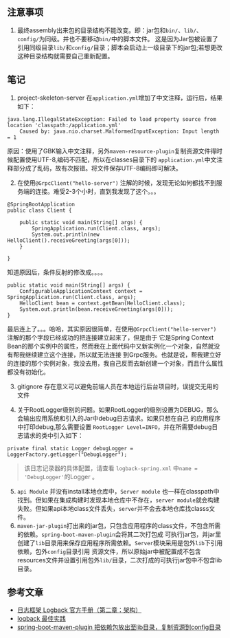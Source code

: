 ## 注意事项
1. 最终assembly出来包的目录结构不能改变。即：jar包和`bin/`、`lib/`、`config/`为同级。并也不要移动`bin/`中的脚本文件。
这是因为Jar包被设置了引用同级目录`lib/`和`config/`目录；脚本会启动上一级目录下的jar包;若想更改这种目录结构就需要自己重新配置。
## 笔记
1. project-skeleton-server 在`application.yml`增加了中文注释，运行后，结果如下：
```
java.lang.IllegalStateException: Failed to load property source from location 'classpath:/application.yml'
    Caused by: java.nio.charset.MalformedInputException: Input length = 1
```
原因：使用了GBK输入中文注释，另外`maven-resource-plugin`复制资源文件得时候配置使用UTF-8,编码不匹配，所以在classes目录下的
`application.yml`中文注释部分成了乱码，故有次报错。将文件保存UTF-8编码即可解决。

2. 在使用`@GrpcClient("hello-server")` 注解的时候，发现无论如何都找不到服务端的连接。难受2-3个小时，直到我发现了这个。。。
```
@SpringBootApplication
public class Client {

	public static void main(String[] args) {
		SpringApplication.run(Client.class, args);
		System.out.println(new HelloClient().receiveGreeting(args[0]));
	}

}

```
知道原因后，条件反射的修改成。。。。
```
public static void main(String[] args) {
    ConfigurableApplicationContext context = SpringApplication.run(Client.class, args);
    HelloClient bean = context.getBean(HelloClient.class);
    System.out.println(bean.receiveGreeting(args[0]));
}
```
最后连上了。。。哈哈，其实原因很简单，在使用`@GrpcClient("hello-server")` 注解的那个字段已经成功的把连接建立起来了，但是由于
它是Spring Context Bean的那个实例中的属性，然而我在上面代码中又新实例化一个对象，自然就没有帮我继续建立这个连接，所以就无法连接
到Grpc服务。也就是说，帮我建立好的连接的那个实例对象，我没去用，我自己反而去新创建一个对象，而且什么属性都没有初始化。

3. gitignore 存在意义可以避免前端人员在本地运行后台项目时，误提交无用的文件

4. 关于RootLogger级别的问题。如果RootLogger的级别设置为DEBUG，那么会输出应用系统和引入的Jar中debug日志请求。如果只想在自己
的应用程序中打印debug,那么需要设置 `RootLogger Level=INFO`，并在所需要debug日志请求的类中引入如下：
```
private final static Logger debugLogger = LoggerFactory.getLogger("DebugLogger");
```
> 该日志记录器的具体配置，请查看 `logback-spring.xml` 中`name = 'DebugLogger'`的Logger 。
5. `api Module` 并没有install本地仓库中，`Server module` 也一样在classpath中找到。但如果在集成构建时发现本地仓库中不存在，`server
module`就会构建失败。但如果api本地class文件丢失，`server`并不会去本地仓库找classs文件。
6. `maven-jar-plugin`打出来的jar包，只包含应用程序的class文件，不包含所需的依赖。`spring-boot-maven-plugin`会将其二次打包成
可执行jar包，并jar里创建了`lib`目录用来保存应用程序所需依赖。`Server`模块采用是包外`lib`下引用依赖，包外`config`目录引用
资源文件，所以原始jar中被配置成不包含resources文件并设置引用包外`lib/`目录，二次打成的可执行jar包中不包含lib目录。
## 参考文章
- [日志框架 Logback 官方手册（第二章：架构）](https://www.jianshu.com/p/b000126a0cda)
- [logback 最佳实践](https://www.jianshu.com/p/d648493667c0)
- [spring-boot-maven-plugin 把依赖包放出至lib目录，复制资源到config目录](https://blog.csdn.net/qq_36344441/article/details/96484790)
